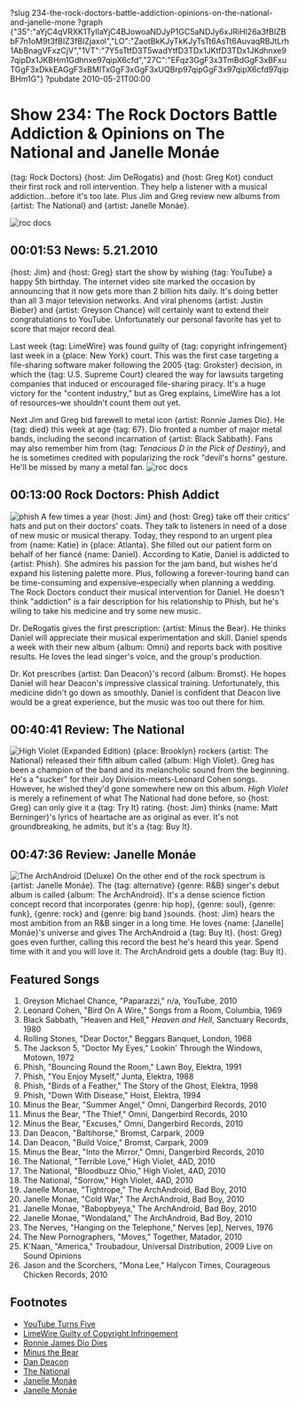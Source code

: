 ?slug 234-the-rock-doctors-battle-addiction-opinions-on-the-national-and-janelle-mone
?graph {"35":"aYjC4qVRXK1TyIlaYjC4BJowoaNDJyP1GC5aNDJy6xJRiHl26a3fBIZBbF7n1oM9t3fBIZ3fBIZjaxol","LO":"ZaotBkKJyTkKJyTsTt6AsTt6AuvaqRBJtLrh1AbBnagVFxzCjV","1VT":"7Y5sTtfD3T5wadYtfD3TDx1JKtfD3TDx1JKdhnxe97qipDx1JKBHm1Gdhnxe97qipX6cfd","27C":"EFqz3GgF3x3TmBdGgF3xBFxuTGgF3xDkkEAGgF3xBMlTxGgF3xGgF3xUQBrp97qipGgF3x97qipX6cfd97qipBHm1G"}
?pubdate 2010-05-21T00:00

# Show 234: The Rock Doctors Battle Addiction & Opinions on The National and Janelle Monáe
{tag: Rock Doctors} {host: Jim DeRogatis} and {host: Greg Kot} conduct their first rock and roll intervention. They help a listener with a musical addiction...before it's too late. Plus Jim and Greg review new albums from {artist: The National} and {artist: Janelle Monáe}. 

![roc docs](http://static.soundopinions.org/images/rockdocs/stethoscopeguitar.jpg)


## 00:01:53 News: 5.21.2010
{host: Jim} and {host: Greg} start the show by wishing {tag: YouTube} a happy 5th birthday. The internet video site marked the occasion by announcing that it now gets more than 2 billion hits daily. It's doing better than all 3 major television networks. And viral phenoms {artist: Justin Bieber} and {artist: Greyson Chance} will certainly want to extend their congratulations to YouTube. Unfortunately our personal favorite has yet to score that major record deal. 

Last week {tag: LimeWire} was found guilty of {tag: copyright infringement} last week in a {place: New York} court. This was the first case targeting a file-sharing software maker following the 2005 {tag: Grokster} decision, in which the {tag: U.S. Supreme Court} cleared the way for lawsuits targeting companies that induced or encouraged file-sharing piracy. It's a huge victory for the "content industry," but as Greg explains, LimeWire has a lot of resources–we shouldn't count them out yet.

Next Jim and Greg bid farewell to metal icon {artist: Ronnie James Dio}. He {tag: died} this week at age {tag: 67}. Dio fronted a number of major metal bands, including the second incarnation of {artist: Black Sabbath}. Fans may also remember him from {tag: *Tenacious D in the Pick of Destiny*}, and he is sometimes credited with popularizing the rock "devil's horns" gesture. He'll be missed by many a metal fan.
![roc docs](http://static.soundopinions.org/images/2010/rjd.jpg)

## 00:13:00 Rock Doctors: Phish Addict
![phish](http://static.soundopinions.org/images/2010/phish.jpg)
A few times a year {host: Jim} and {host: Greg} take off their critics' hats and put on their doctors' coats. They talk to listeners in need of a dose of new music or musical therapy. Today, they respond to an urgent plea from {name: Katie} in {place: Atlanta}. She filled out our patient form on behalf of her fiancé {name: Daniel}. According to Katie, Daniel is addicted to {artist: Phish}. She admires his passion for the jam band, but wishes he'd expand his listening palette more. Plus, following a forever-touring band can be time-consuming and expensive–especially when planning a wedding.
The Rock Doctors conduct their musical intervention for Daniel. He doesn't think "addiction" is a fair description for his relationship to Phish, but he's wiling to take his medicine and try some new music. 

Dr. DeRogatis gives the first prescription: {artist: Minus the Bear}. He thinks Daniel will appreciate their musical experimentation and skill. Daniel spends a week with their new album {album: Omni} and reports back with positive results. He loves the lead singer's voice, and the group's production. 

Dr. Kot prescribes {artist: Dan Deacon}'s record {album: Bromst}. He hopes Daniel will hear Deacon's impressive classical training. Unfortunately, this medicine didn't go down as smoothly. Daniel is confident that Deacon live would be a great experience, but the music was too out there for him.

## 00:40:41 Review: The National
![High Violet (Expanded Edition)](http://is5.mzstatic.com/image/thumb/Music/v4/87/c2/35/87c23537-ac5a-691e-b5d6-cd90efbf05ac/source/600x600bb.jpg "51075707/401440905")
{place: Brooklyn} rockers {artist: The National} released their fifth album called {album: High Violet}. Greg has been a champion of the band and its melancholic sound from the beginning. He's a "sucker" for their Joy Division-meets-Leonard Cohen songs. However, he wished they'd gone somewhere new on this album. *High Violet* is merely a refinement of what The National had done before, so {host: Greg} can only give it a {tag: Try It} rating. {host: Jim} thinks {name: Matt Berninger}'s lyrics of heartache are as original as ever. It's not groundbreaking, he admits, but it's a {tag: Buy It}.

## 00:47:36 Review: Janelle Monáe
![The ArchAndroid (Deluxe)](http://is4.mzstatic.com/image/thumb/Music/v4/0d/e6/26/0de626d6-4c4a-bc67-5bbf-585ea0ec5df3/source/600x600bb.jpg "140777342/370300698")
On the other end of the rock spectrum is {artist: Janelle Monáe}. The {tag: alternative} {genre: R&B} singer's debut album is called {album: The ArchAndroid}. It's a dense science fiction concept record that incorporates {genre: hip hop}, {genre: soul}, {genre: funk}, {genre: rock} and {genre: big band }sounds. {host: Jim} hears the most ambition from an R&B singer in a long time. He loves {name: [Janelle] Monáe}'s universe and gives The ArchAndroid a {tag: Buy It}. {host: Greg} goes even further, calling this record the best he's heard this year. Spend time with it and you will love it. The ArchAndroid gets a double {tag: Buy It}.

## Featured Songs
1. Greyson Michael Chance, "Paparazzi," n/a, YouTube, 2010
2. Leonard Cohen, "Bird On A Wire," Songs from a Room, Columbia, 1969
3. Black Sabbath, "Heaven and Hell," *Heaven and Hell*, Sanctuary Records, 1980
4. Rolling Stones, "Dear Doctor," Beggars Banquet, London, 1968
5. The Jackson 5, "Doctor My Eyes," Lookin' Through the Windows, Motown, 1972
6. Phish, "Bouncing Round the Room," Lawn Boy, Elektra, 1991
7. Phish, "You Enjoy Myself," Junta, Elektra, 1988
8. Phish, "Birds of a Feather," The Story of the Ghost, Elektra, 1998
9. Phish, "Down With Disease," Hoist, Elektra, 1994
10. Minus the Bear, "Summer Angel," Omni, Dangerbird Records, 2010
11. Minus the Bear, "The Thief," Omni, Dangerbird Records, 2010
12. Minus the Bear, "Excuses," Omni, Dangerbird Records, 2010
13. Dan Deacon, "Baltihorse," Bromst, Carpark, 2009
14. Dan Deacon, "Build Voice," Bromst, Carpark, 2009
15. Minus the Bear, "Into the Mirror," Omni, Dangerbird Records, 2010
16. The National, "Terrible Love," High Violet, 4AD, 2010
17. The National, "Bloodbuzz Ohio," High Violet, 4AD, 2010
18. The National, "Sorrow," High Violet, 4AD, 2010
19. Janelle Monae, "Tightrope," The ArchAndroid, Bad Boy, 2010
20. Janelle Monae, "Cold War," The ArchAndroid, Bad Boy, 2010
21. Janelle Monae, "Babopbyeya," The ArchAndroid, Bad Boy, 2010
22. Janelle Monae, "Wondaland," The ArchAndroid, Bad Boy, 2010
23. The Nerves, "Hanging on the Telephone," Nerves [ep], Nerves, 1976
24. The New Pornographers, "Moves," Together, Matador, 2010
25. K'Naan, "America," Troubadour, Universal Distribution, 2009 Live on Sound Opinions
26. Jason and the Scorchers, "Mona Lee," Halycon Times, Courageous Chicken Records, 2010

## Footnotes
- [YouTube Turns Five](http://mashable.com/2010/02/14/youtube-birthday/#Yk7A_YvIGaqU)
- [LimeWire Guilty of Copyright Infringement](http://www.ew.com/article/2010/05/13/limewire-copyright-infringement)
- [Ronnie James Dio Dies](http://artsbeat.blogs.nytimes.com/2010/05/16/ronnie-james-dio-rock-singer-dies-at-67/)
- [Minus the Bear](http://minusthebear.com/)
- [Dan Deacon](http://www.dandeacon.com/)
- [The National](http://americanmary.com/)
- [Janelle Monáe](http://www.jmonae.com/)
- [Janelle Monáe](http://www.jmonae.com/)
